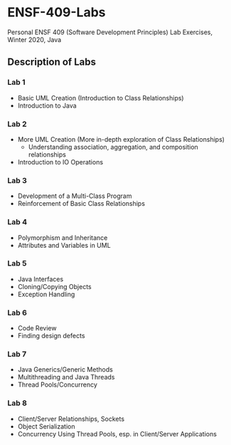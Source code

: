 # ENSF-409-Labs
Personal ENSF 409 (Software Development Principles) Lab Exercises, Winter 2020, Java

## Description of Labs
### Lab 1
* Basic UML Creation (Introduction to Class Relationships)
* Introduction to Java

### Lab 2
* More UML Creation (More in-depth exploration of Class Relationships)
  * Understanding association, aggregation, and composition relationships
* Introduction to IO Operations

### Lab 3
* Development of a Multi-Class Program
* Reinforcement of Basic Class Relationships

### Lab 4
* Polymorphism and Inheritance
* Attributes and Variables in UML

### Lab 5
* Java Interfaces
* Cloning/Copying Objects
* Exception Handling

### Lab 6
* Code Review
* Finding design defects

### Lab 7
* Java Generics/Generic Methods
* Multithreading and Java Threads
* Thread Pools/Concurrency

### Lab 8
* Client/Server Relationships, Sockets
* Object Serialization
* Concurrency Using Thread Pools, esp. in Client/Server Applications
